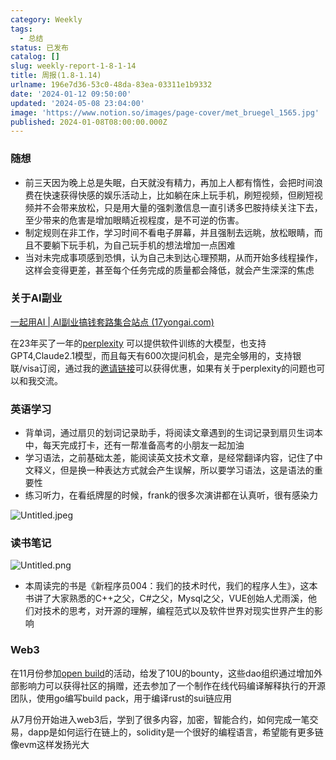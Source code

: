 ```yaml
---
category: Weekly
tags:
  - 总结
status: 已发布
catalog: []
slug: weekly-report-1-8-1-14
title: 周报(1.8-1.14)
urlname: 196e7d36-53c0-48da-83ea-03311e1b9332
date: '2024-01-12 09:50:00'
updated: '2024-05-08 23:04:00'
image: 'https://www.notion.so/images/page-cover/met_bruegel_1565.jpg'
published: 2024-01-08T08:00:00.000Z
---
```


### 随想

- 前三天因为晚上总是失眠，白天就没有精力，再加上人都有惰性，会把时间浪费在快速获得快感的娱乐活动上，比如躺在床上玩手机，刷短视频，但刷短视频并不会带来放松，只是用大量的强刺激信息一直引诱多巴胺持续关注下去，至少带来的危害是增加眼睛近视程度，是不可逆的伤害。
- 制定规则在非工作，学习时间不看电子屏幕，并且强制去远眺，放松眼睛，而且不要躺下玩手机，为自己玩手机的想法增加一点困难
- 当对未完成事项感到恐惧，认为自己未到达心理预期，从而开始多线程操作，这样会变得更差，甚至每个任务完成的质量都会降低，就会产生深深的焦虑

### 关于AI副业


[一起用AI | AI副业搞钱套路集合站点 (17yongai.com)](https://17yongai.com/)


在23年买了一年的[perplexity](https://www.perplexity.ai/) 可以提供软件训练的大模型，也支持GPT4,Claude2.1模型，而且每天有600次提问机会，是完全够用的，支持银联/visa订阅，通过我的[邀请链接](https://perplexity.ai/pro?referral_code=SGJ7X87B)可以获得优惠，如果有关于perplexity的问题也可以和我交流。


### 英语学习

- 背单词，通过扇贝的划词记录助手，将阅读文章遇到的生词记录到扇贝生词本中，每天完成打卡，还有一帮准备高考的小朋友一起加油
- 学习语法，之前基础太差，能阅读英文技术文章，是经常翻译内容，记住了中文释义，但是换一种表达方式就会产生误解，所以要学习语法，这是语法的重要性
- 练习听力，在看纸牌屋的时候，frank的很多次演讲都在认真听，很有感染力

![Untitled.jpeg](https://prod-files-secure.s3.us-west-2.amazonaws.com/5d24fe63-e567-4804-86f9-9fdc62e13082/c33f3733-be40-431e-a494-10399ac86f32/Untitled.jpeg?X-Amz-Algorithm=AWS4-HMAC-SHA256&X-Amz-Content-Sha256=UNSIGNED-PAYLOAD&X-Amz-Credential=ASIAZI2LB466SUHBOKCC%2F20250404%2Fus-west-2%2Fs3%2Faws4_request&X-Amz-Date=20250404T213419Z&X-Amz-Expires=3600&X-Amz-Security-Token=IQoJb3JpZ2luX2VjEKX%2F%2F%2F%2F%2F%2F%2F%2F%2F%2FwEaCXVzLXdlc3QtMiJIMEYCIQDV3snV51q0fwaMHeNU4%2FickjoECSXwXJGPnLFeEAJY%2BgIhAOf8eAueHYE9Jk1%2FK5xThP20vUXz14iurCxvhaXB1NesKv8DCB4QABoMNjM3NDIzMTgzODA1IgwuGDd3bohJhiVvyeAq3AM1R88oYIDNIYKmTIvRRKOqx7P1RQNFIlhY7DktVaBbcKoVWqkRPXKpYTUxbxulGuvBjpGN9lX6DYuDMIfUU6WrQRjwszBTIHfE%2FviUjse7%2B1KJjr0po0Be7QoIADVQpDcdPZXeq0YnQ2cy4eOM1P1mbu%2BXg2znrAQbAm6W13xpNeqq%2FafaxFgcUcSHs%2BowWjHzF%2BGaUC7VCiVPfktOeW%2BHqZXZAjZFzrMFPQuUqkIW90G%2FHI7a8zjEcMxQTFc0wo1KVfa3lAhDaVZmCt8NSfF3kYp%2FQRD1WvvXAWPvdZxzVMAiJMwr8LMFH%2FygiHuA5E6UarL6YBSjhA7BAjq4pUVR4La%2FwuOIBCZlqyJLs471tIjMePrwxV8g8xN54y7yxqreiaUwvUmoWqPWPoDQWM%2FvpwOygJ%2BS%2Bg9ghX3oDYY0wXrJCOrKhJ6dXzKdHDsAwfILCCwZubKed%2BET2of5PcHazP6h7KNACQzDJdUuw4Gm1oxiOz3nHG5TyjHErQ5LWvgsl1uudV8c93JMTqy8%2Fn%2B9TWq16JNB5TCPteYWQvnOBZ8whHbRghnfOpTR3gANCthIsED2hnUDDir8SEGPrAfZVhY9L6wgcTsq8EnZ7ZLvBsLN3HKBxEGKUvV9STCVh8G%2FBjqkASxysvv9s7Vnez3OCJPMrBacaVuyanozuakakQh8Oy%2BIV41M4ugu%2Fg8uPPQPTrtVNspDqVmvzNTvVYykQ0hu78KQkU72FE83VmkOehlhsrlJ9okL55ovHmlzon8qQkP8A0jIUNwHMxGlEkzLkeWsEYcmYQq0Yv7DMgMZr64JdoeDY24uwKjmnxAB72GIdEj6hOYWiDVa%2Bp1ziO%2FEhgMqi%2Fqb6vqv&X-Amz-Signature=331233ba4d7d2df7d6af41ea66b7e92c1307d8bf71bc2a6f5c31823957ebbb8a&X-Amz-SignedHeaders=host&x-id=GetObject)


### 读书笔记


![Untitled.png](https://prod-files-secure.s3.us-west-2.amazonaws.com/5d24fe63-e567-4804-86f9-9fdc62e13082/96aa439a-1c95-4054-aa84-ef4e0c8eb5d1/Untitled.png?X-Amz-Algorithm=AWS4-HMAC-SHA256&X-Amz-Content-Sha256=UNSIGNED-PAYLOAD&X-Amz-Credential=ASIAZI2LB466SUHBOKCC%2F20250404%2Fus-west-2%2Fs3%2Faws4_request&X-Amz-Date=20250404T213419Z&X-Amz-Expires=3600&X-Amz-Security-Token=IQoJb3JpZ2luX2VjEKX%2F%2F%2F%2F%2F%2F%2F%2F%2F%2FwEaCXVzLXdlc3QtMiJIMEYCIQDV3snV51q0fwaMHeNU4%2FickjoECSXwXJGPnLFeEAJY%2BgIhAOf8eAueHYE9Jk1%2FK5xThP20vUXz14iurCxvhaXB1NesKv8DCB4QABoMNjM3NDIzMTgzODA1IgwuGDd3bohJhiVvyeAq3AM1R88oYIDNIYKmTIvRRKOqx7P1RQNFIlhY7DktVaBbcKoVWqkRPXKpYTUxbxulGuvBjpGN9lX6DYuDMIfUU6WrQRjwszBTIHfE%2FviUjse7%2B1KJjr0po0Be7QoIADVQpDcdPZXeq0YnQ2cy4eOM1P1mbu%2BXg2znrAQbAm6W13xpNeqq%2FafaxFgcUcSHs%2BowWjHzF%2BGaUC7VCiVPfktOeW%2BHqZXZAjZFzrMFPQuUqkIW90G%2FHI7a8zjEcMxQTFc0wo1KVfa3lAhDaVZmCt8NSfF3kYp%2FQRD1WvvXAWPvdZxzVMAiJMwr8LMFH%2FygiHuA5E6UarL6YBSjhA7BAjq4pUVR4La%2FwuOIBCZlqyJLs471tIjMePrwxV8g8xN54y7yxqreiaUwvUmoWqPWPoDQWM%2FvpwOygJ%2BS%2Bg9ghX3oDYY0wXrJCOrKhJ6dXzKdHDsAwfILCCwZubKed%2BET2of5PcHazP6h7KNACQzDJdUuw4Gm1oxiOz3nHG5TyjHErQ5LWvgsl1uudV8c93JMTqy8%2Fn%2B9TWq16JNB5TCPteYWQvnOBZ8whHbRghnfOpTR3gANCthIsED2hnUDDir8SEGPrAfZVhY9L6wgcTsq8EnZ7ZLvBsLN3HKBxEGKUvV9STCVh8G%2FBjqkASxysvv9s7Vnez3OCJPMrBacaVuyanozuakakQh8Oy%2BIV41M4ugu%2Fg8uPPQPTrtVNspDqVmvzNTvVYykQ0hu78KQkU72FE83VmkOehlhsrlJ9okL55ovHmlzon8qQkP8A0jIUNwHMxGlEkzLkeWsEYcmYQq0Yv7DMgMZr64JdoeDY24uwKjmnxAB72GIdEj6hOYWiDVa%2Bp1ziO%2FEhgMqi%2Fqb6vqv&X-Amz-Signature=5c78e4cd7e816ab5e7664aa58b4e25c70f1dd0f120fc668c2b590d724af02982&X-Amz-SignedHeaders=host&x-id=GetObject)

- 本周读完的书是《新程序员004：我们的技术时代，我们的程序人生》，这本书讲了大家熟悉的C++之父，C#之父，Mysql之父，VUE创始人尤雨溪，他们对技术的思考，对开源的理解，编程范式以及软件世界对现实世界产生的影响

### Web3


在11月份参加[open build](https://openbuild.xyz/learn/challenges)的活动，给发了10U的bounty，这些dao组织通过增加外部影响力可以获得社区的捐赠，还去参加了一个制作在线代码编译解释执行的开源团队，使用go编写build pack，用于编译rust的sui链应用


从7月份开始进入web3后，学到了很多内容，加密，智能合约，如何完成一笔交易，dapp是如何运行在链上的，solidity是一个很好的编程语言，希望能有更多链像evm这样发扬光大

